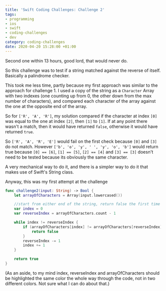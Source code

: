 ```yaml
---
title: 'Swift Coding Challenges: Challenge 2'
tags:
- programming
- ios
- swift
- coding-challenges
- dev
category: coding-challenges
date: 2020-04-20 15:28:00 +01:00
---
```

Second one within 13 hours, good lord, that would never do.

So this challenge was to test if a string matched against the reverse of itself. Basically a palindrome checker.

This took me less time, partly because my first approach was similar to the approach for challenge 1. I used a copy of the string as a ``Character`` Array with two indexes (one counting up from 0, the other down from the max number of characters), and compared each character of the array against the one at the opposite end of the array.

So for ```['R', 'A', 'R']```, my solution compared if the character at index ```[0]``` was equal to the one at index ```[2]```, then ```[1]``` to ```[1]```. If at any point there wasn't a match, then it would have returned ```false```, otherwise it would have returned ```true```.

So ```['R', 'A', 'R', 'E']``` would fail on the first check because ```[0]``` and ```[3]``` do not match.
However ```['b', 'o', 'y', ' ', 'y', 'o', 'b']``` would return true because ```[0] == [6]```, ```[1] == [5]```, ```[2] == [4]``` and ```[3] == [3]``` doesn't need to be tested because its obviously the same character.

A very mechanical way to do it, and there is a simpler way to do it that makes use of Swift's String class.

Anyway, this was my first attempt at the challenge

```swift
func challenge2(input: String) -> Bool {
    let arrayOfCharacters = Array(input.lowercased())

    //start from either end of the string, return false the first time they don't match
    var index = 0
    var reverseIndex = arrayOfCharacters.count - 1

    while index != reverseIndex {
        if (arrayOfCharacters[index] != arrayOfCharacters[reverseIndex]) {
            return false
        }
        reverseIndex -= 1
        index += 1
    }

    return true
}
```
(As an aside, to my mind index, reverseIndex and arrayOfCharacters should be highlighted the same color the whole way through the code, not in two different colors. Not sure what I can do about that.)

